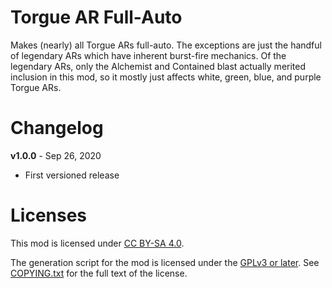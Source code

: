 Torgue AR Full-Auto
===================

Makes (nearly) all Torgue ARs full-auto.  The exceptions are just
the handful of legendary ARs which have inherent burst-fire mechanics.
Of the legendary ARs, only the Alchemist and Contained blast actually
merited inclusion in this mod, so it mostly just affects white, green,
blue, and purple Torgue ARs.

Changelog
=========

**v1.0.0** - Sep 26, 2020
 * First versioned release
 
Licenses
========

This mod is licensed under [CC BY-SA 4.0](https://creativecommons.org/licenses/by-sa/4.0/).

The generation script for the mod is licensed under the
[GPLv3 or later](https://www.gnu.org/licenses/quick-guide-gplv3.html).
See [COPYING.txt](../../COPYING.txt) for the full text of the license.

